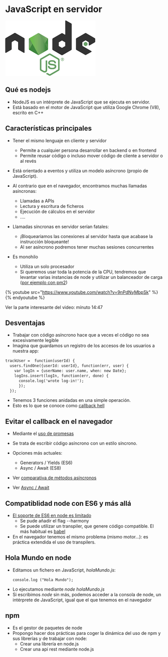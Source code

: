 # JavaScript en servidor

![](assets/node.png)


## Qué es nodejs

- NodeJS es un intérprete de JavaScript que se ejecuta en servidor.
- Está basado en el motor de  JavaScript que utiliza Google Chrome (V8), escrito en C++


## Características principales
- Tener el mismo lenguaje en cliente y servidor
  - Permite a cualquier persona desarrollar en backend o en frontend
  - Permite reusar código o incluso mover código de cliente a servidor o al revés

- Está orientado a eventos y utiliza un modelo asíncrono (propio de JavaScript).


- Al contrario que en el navegador, encontramos muchas llamadas asíncronas: 
    - Llamadas a APIs
    - Lectura y escritura de ficheros
    - Ejecución de cálculos en el servidor
    - ....


- Llamadas síncronas en servidor serían fatales:
    - ¡Bloqueariamos las conexiones al servidor hasta que acabase la instrucción bloqueante!
    - Al ser asíncrono podremos tener muchas sesiones concurrentes


- Es monohilo
   - Utiliza un solo procesador
   - Si queremos usar toda la potencia de la CPU, tendremos que levantar varias instancias de node y utilizar un balanceador de carga ([por ejemplo con pm2](https://github.com/Unitech/pm2))

{% youtube src="https://www.youtube.com/watch?v=9nPdNyMbpSk" %}{% endyoutube %}

Ver la parte interesante del video: mínuto 14:47


## Desventajas
- Trabajar con código asíncrono hace que a veces el código no sea excesivamente legible
- Imagina que guardamos un registro de los accesos de los usuarios a nuestra app:

```
trackUser =  function(userId) {
  users.findOne({userId: userId}, function(err, user) {
    var logIn = {userName: user.name, when: new Date};
    logIns.insert(logIn, function(err, done) {
      console.log('wrote log-in!');
      });
  });
```

- Tenemos 3 funciones anidadas en una simple operación.
- Esto es lo que se conoce como [callback hell](https://strongloop.com/strongblog/node-js-callback-hell-promises-generators/)


## Evitar el callback en el navegador
- Mediante el [uso de promesas](https://www.promisejs.org/)
- Se trata de escribir código asíncrono con un estilo síncrono.
- Opciones más actuales:
    - Generators / Yields (ES6)
    - Async / Await (ES8)

- Ver [comparativa de métodos asíncronos](https://thomashunter.name/blog/the-long-road-to-asyncawait-in-javascript/)
- Ver [Async / Await](http://rossboucher.com/await/#/1)


## Compatiblidad node con ES6 y más allá

- [El soporte de ES6 en node es limitado](http://node.green/)
  - Se pude añadir el flag --harmony
  - Se puede utilizar un transpiler, que genere código compatible. El más habitual es [babel](https://babeljs.io/)
- En el navegador tenemos el mismo problema (mismo motor...): es práctica extendida el uso de transpilers.
  

## Hola Mundo en node
- Editamos un fichero en JavaScript, *holaMundo.js*:
  ```
  console.log ("Hola Mundo");
  
  ```
- Lo ejecutamos mediante *node holaMundo.js*
- Si escribimos *node* sin más, podemos acceder a la consola de node, un intérprete de JavaScript, igual que el que tenemos en el navegador


## npm
- Es el gestor de paquetes de node
- Propongo hacer dos prácticas para coger la dinámica del uso de npm y sus librerías y de trabajar con node: 
  - Crear una librería en node.js
  - Crear una api rest mediante node.js